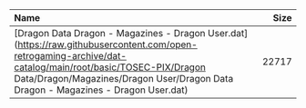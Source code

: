 |Name|Size|
|:---|---:|
|[Dragon Data Dragon - Magazines - Dragon User.dat](https://raw.githubusercontent.com/open-retrogaming-archive/dat-catalog/main/root/basic/TOSEC-PIX/Dragon Data/Dragon/Magazines/Dragon User/Dragon Data Dragon - Magazines - Dragon User.dat)|22717|
